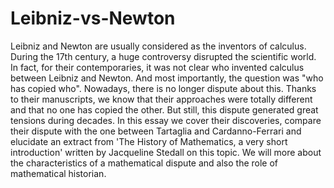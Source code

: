 # Leibniz-vs-Newton
Leibniz and Newton are usually considered as the inventors of calculus. During the 17th century, a huge controversy disrupted the scientific world. In fact, for their contemporaries, it was not clear who invented calculus between Leibniz and Newton. And most importantly, the question was "who has copied who". Nowadays, there is no longer dispute about this. Thanks to their manuscripts, we know that their approaches were totally different and that no one has copied the other. But still, this dispute generated great tensions during decades. In this essay we cover their discoveries, compare their dispute with the one between Tartaglia and Cardanno-Ferrari and elucidate an extract from 'The History of Mathematics, a very short introduction' written by Jacqueline Stedall on this topic. We will more about the characteristics of a mathematical dispute and also the role of mathematical historian. 
 
